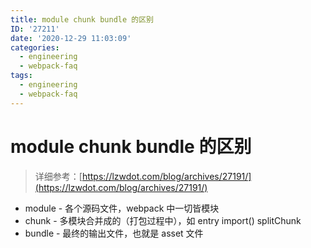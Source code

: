 ```yaml
---
title: module chunk bundle 的区别
ID: '27211'
date: '2020-12-29 11:03:09'
categories:
  - engineering
  - webpack-faq
tags:
  - engineering
  - webpack-faq
---
```


# module chunk bundle 的区别

> 详细参考：[https://lzwdot.com/blog/archives/27191/](https://lzwdot.com/blog/archives/27191/)

- module - 各个源码文件，webpack 中一切皆模块
- chunk - 多模块合并成的（打包过程中），如 entry import() splitChunk
- bundle - 最终的输出文件，也就是 asset 文件
 
 
 
 
 
 
 
 
 
 
 
 
 
 
 
 
 
 
 
 
 
 
 
 
